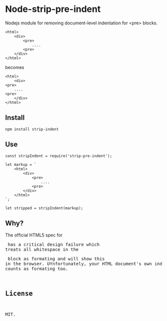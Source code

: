 # Node-strip-pre-indent

Nodejs module for removing document-level indentation for &#x3C;pre&#x3E; blocks.

    <html>
        <div>
            <pre>
                ....
            <pre>
        </div>
    </html>

becomes

    <html>
        <div>
    <pre>
        ....
    <pre>
        </div>
    </html>

## Install

    npm install strip-indent

## Use

    const stripIndent = require('strip-pre-indent');
    
    let markup = `
        <html>
            <div>
                <pre>
                    ....
                <pre>
            </div>
        </html>
    `;

    let stripped = stripIndent(markup);

## Why?

The official HTML5 spec for <pre> has a critical design failure which treats all whitespace in the <pre> block as formating and will show this in the browser. UYnfortunately, your HTML document's own indentation counts as formating too.

## License

MIT. 
